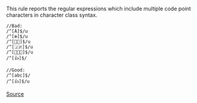 This rule reports the regular expressions which include multiple code point characters in character class syntax.

```
//Bad:
/^[Á]$/u
/^[❇️]$/u
/^[👶🏻]$/u
/^[🇯🇵]$/u
/^[👨‍👩‍👦]$/u
/^[👍]$/

//Good:
/^[abc]$/
/^[👍]$/u
```

[Source](http://eslint.org/docs/rules/no-misleading-character-class)
